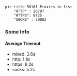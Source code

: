 
```mermaid
pie title 58161 Proxies in list
    "HTTP" : 26797
    "HTTPS": 8725
    "SOCKS" : 30002
```

### Some Info
#### Average Timeout

- mixed: 3.6s
- http: 1.8s
- https: 8.2s
- socks: 5.2s